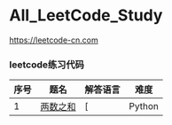 All_LeetCode_Study
=======================

https://leetcode-cn.com

### leetcode练习代码

| 序号 | 题名 | 解答语言 | 难度 |
|------| --- | ------- | ---- |
|1|[两数之和](https://leetcode-cn.com/problems/two-sum/description/)|[|Python|](./算法_Python/两数之和.py)[C/C++|](./算法_C/两数之和.py)[Java|](./算法_Java/两数之和.py)|简单|